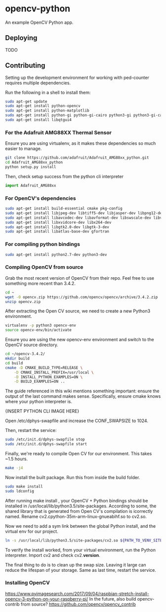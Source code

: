 # opencv-python
An example OpenCV Python app.

## Deploying

TODO

## Contributing

Setting up the development environment for working with ped-counter requires multiple dependencies.

Run the following in a shell to install them:

``` bash
sudo apt-get update
sudo apt-get install python-opencv
sudo apt-get install python-matplotlib
sudo apt-get install python-gi python-gi-cairo python3-gi python3-gi-cairo gir1.2-gtk-3.0
sudo apt-get install libqtgui4


```

### For the Adafruit AMG88XX Thermal Sensor

Ensure you are using virtualenv, as it makes these dependencies so much easier to manage.

``` bash
git clone https://github.com/adafruit/Adafruit_AMG88xx_python.git 
cd Adafruit_AMG88xx_python
python setup.py install
```

Then, check setup success from the python cli interpreter
``` python
import Adafruit_AMG88xx
```

### For OpenCV's dependencies
``` bash
sudo apt-get install build-essential cmake pkg-config
sudo apt-get install libjpeg-dev libtiff5-dev libjasper-dev libpng12-dev
sudo apt-get install libavcodec-dev libavformat-dev libswscale-dev libv4l-dev
sudo apt-get install libxvidcore-dev libx264-dev
sudo apt-get install libgtk2.0-dev libgtk-3-dev
sudo apt-get install libatlas-base-dev gfortran
```

### For compiling python bindings
``` bash
sudo apt-get install python2.7-dev python3-dev
```

### Compiling OpenCV from source
Grab the most recent version of OpenCV from their repo. Feel free to use something more recent than 3.4.2.
``` bash
cd ~
wget -O opencv.zip https://github.com/opencv/opencv/archive/3.4.2.zip
unzip opencv.zip
```

After extracting the Open CV source, we need to create a new Python3 environment.
``` bash
virtualenv -p python3 opencv-env 
source opencv-env/bin/activate  
```

Ensure you are using the new opencv-env environment and switch to the OpenCV source directory.
``` bash
cd ~/opencv-3.4.2/
mkdir build
cd build
cmake -D CMAKE_BUILD_TYPE=RELEASE \
    -D CMAKE_INSTALL_PREFIX=/usr/local \
    -D INSTALL_PYTHON_EXAMPLES=ON \
    -D BUILD_EXAMPLES=ON ..
```

The guide referenced in this wiki mentions something important: ensure the output of the last command makes sense. Specifically, ensure cmake knows where your python interpreter is.

{INSERT PYTHON CLI IMAGE HERE}

Open /etc/dphys-swapfile and increase the CONF_SWAPSIZE to 1024.

Then, restart the service:
``` bash
sudo /etc/init.d/dphys-swapfile stop
sudo /etc/init.d/dphys-swapfile start
```

Finally, we're ready to compile Open CV for our environment. This takes ~1.5 hours.
``` bash
make -j4
```

Now install the built package. Run this from inside the build folder.
``` bash
sudo make install
sudo ldconfig
```

After running make install , your OpenCV + Python bindings should be installed in /usr/local/lib/python3.5/site-packages. According to some, the shared library that is generated from Open CV's compilation is icorrectly named. Rename cv2.cpython-35m-arm-linux-gnueabihf.so to cv2.so.

Now we need to add a sym link between the global Python install, and the virtual env for our project.

``` bash
ln -s /usr/local/lib/python3.5/site-packages/cv2.so ${PATH_TO_VENV_SITE_PACKAGES}/cv2.so
```

To verify the install worked, from your virtual environment, run the Python interpreter. Import cv2 and check cv2.__version__.

The final thing to do is to clean up the swap size. Leaving it large can reduce the lifespan of your storage. Same as last time, restart the service.

### Installing OpenCV
https://www.pyimagesearch.com/2017/09/04/raspbian-stretch-install-opencv-3-python-on-your-raspberry-pi/
In the future, also build opencv-contrib from source?
https://github.com/opencv/opencv_contrib
